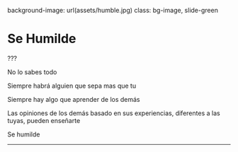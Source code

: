 background-image: url(assets/humble.jpg)
class: bg-image, slide-green

# Se Humilde

???

No lo sabes todo

Siempre habrá alguien que sepa mas que tu

Siempre hay algo que aprender de los demás

Las opiniones de los demás basado en sus experiencias, diferentes a las tuyas, pueden enseñarte

Se humilde

---